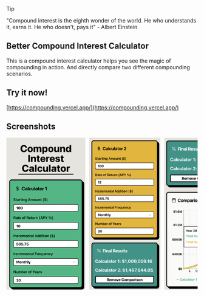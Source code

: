> [!TIP]
> "Compound interest is the eighth wonder of the world. He who understands it, earns it. He who doesn't, pays it" - Albert Einstein

## Better Compound Interest Calculator

This is a compound interest calculator helps you see the magic of compounding in action. And directly compare two different compounding scenarios.

## Try it now!
[https://compounding.vercel.app/](https://compounding.vercel.app/)

## Screenshots

<div style="display: flex; flex-direction: row; gap: 10px; overflow-x: auto;">
  <img src="./public/s1.png" alt="Calculator 1" height="400">
  <img src="./public/s2.png" alt="Calculator 2" height="400">
  <img src="./public/s3.png" alt="Output" height="400">
</div>
